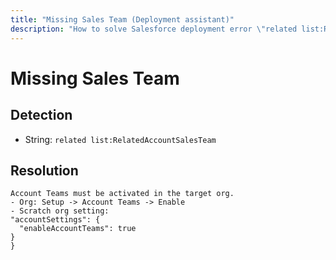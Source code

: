 ```yaml
---
title: "Missing Sales Team (Deployment assistant)"
description: "How to solve Salesforce deployment error \"related list:RelatedAccountSalesTeam\""
---
```

<!-- markdownlint-disable MD013 -->
# Missing Sales Team

## Detection

- String: `related list:RelatedAccountSalesTeam`

## Resolution

```shell
Account Teams must be activated in the target org.
- Org: Setup -> Account Teams -> Enable
- Scratch org setting:
"accountSettings": {
  "enableAccountTeams": true
}
}
```
